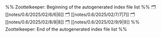 %% Zoottelkeeper: Beginning of the autogenerated index file list  %%
🗂️ [[notes/0.6/2025/02/6/6|6]]
🗂️ [[notes/0.6/2025/02/7/7|7]]
🗂️ [[notes/0.6/2025/02/8/8|8]]
🗂️ [[notes/0.6/2025/02/9/9|9]]
%% Zoottelkeeper: End of the autogenerated index file list  %%
